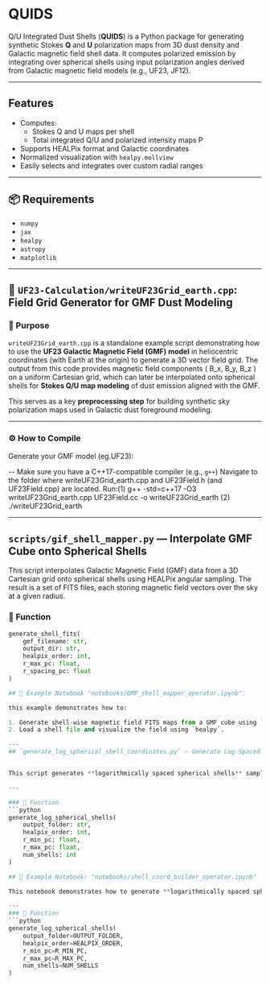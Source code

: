 # QUIDS
Q/U Integrated Dust Shells
(**QUIDS**) is a Python package for generating synthetic Stokes **Q** and **U** polarization maps from 3D dust density and Galactic magnetic field shell data. It computes polarized emission by integrating over spherical shells using input polarization angles derived from Galactic magnetic field models (e.g., UF23, JF12).

---

## Features


- Computes:
  - Stokes Q and U maps per shell
  - Total integrated Q/U and polarized intensity maps P
- Supports HEALPix format and Galactic coordinates
- Normalized visualization with `healpy.mollview`
- Easily selects and integrates over custom radial ranges


---

## 📦 Requirements

- `numpy`
- `jax`
- `healpy`
- `astropy`
- `matplotlib`

---
## 🌌 `UF23-Calculation/writeUF23Grid_earth.cpp`: Field Grid Generator for GMF Dust Modeling

### 📌 Purpose

`writeUF23Grid_earth.cpp` is a standalone example script demonstrating how to use the **UF23 Galactic Magnetic Field (GMF) model** in heliocentric coordinates (with Earth at the origin) to generate a 3D vector field grid. The output from this code provides magnetic field components \( B_x, B_y, B_z \) on a uniform Cartesian grid, which can later be interpolated onto spherical shells for **Stokes Q/U map modeling** of dust emission aligned with the GMF.

This serves as a key **preprocessing step** for building synthetic sky polarization maps used in Galactic dust foreground modeling.

---

### ⚙️ How to Compile

Generate your GMF model (eg.UF23):

-- Make sure you have a C++17-compatible compiler (e.g., `g++`) 
Navigate to the folder where writeUF23Grid_earth.cpp and UF23Field.h (and UF23Field.cpp) are located.
Run:(1)  g++ -std=c++17 -O3 writeUF23Grid_earth.cpp UF23Field.cc -o writeUF23Grid_earth
    (2) ./writeUF23Grid_earth

---
## `scripts/gif_shell_mapper.py` — Interpolate GMF Cube onto Spherical Shells

This script interpolates Galactic Magnetic Field (GMF) data from a 3D Cartesian grid onto spherical shells using HEALPix angular sampling. The result is a set of FITS files, each storing magnetic field vectors over the sky at a given radius.

### 🔧 Function
```python
generate_shell_fits(
    gmf_filename: str,
    output_dir: str,
    healpix_order: int,
    r_max_pc: float,
    r_spacing_pc: float
)

## 📓 Example Notebook "notebooks/GMF_shell_mapper_operator.ipynb":

this example demonstrates how to:

1. Generate shell-wise magnetic field FITS maps from a GMF cube using `generate_shell_fits`.
2. Load a shell file and visualize the field using `healpy`.

---
## `generate_log_spherical_shell_coordinates.py` — Generate Log-Spaced Shell Coordinates


This script generates **logarithmically spaced spherical shells** sampled in angular direction using a **HEALPix grid**, and saves their **Galactic Cartesian coordinates (X, Y, Z)** and radii \( R \) in FITS binary tables. These shells serve as the spatial foundation for magnetic field sampling and polarization modeling.

---

### 🔧 Function
```python
generate_log_spherical_shells(
    output_folder: str,
    healpix_order: int,
    r_min_pc: float,
    r_max_pc: float,
    num_shells: int
)

## 📓 Example Notebook: "notebooks/shell_coord_builder_operator.ipynb"

This notebook demonstrates how to generate **logarithmically spaced spherical shell coordinates** sampled with a HEALPix grid and save them as binary FITS tables.

---
### 🔧 Function
```python
generate_log_spherical_shells(
    output_folder=OUTPUT_FOLDER,
    healpix_order=HEALPIX_ORDER,
    r_min_pc=R_MIN_PC,
    r_max_pc=R_MAX_PC,
    num_shells=NUM_SHELLS
)





